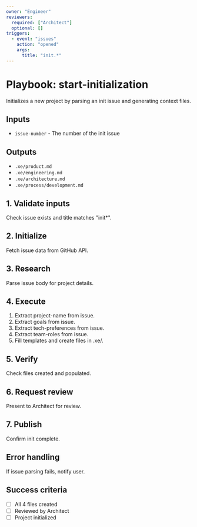 ```yaml
---
owner: "Engineer"
reviewers:
  required: ["Architect"]
  optional: []
triggers:
  - event: "issues"
    action: "opened"
    args:
      title: "init.*"
---
```


# Playbook: start-initialization

Initializes a new project by parsing an init issue and generating context files.

## Inputs

- `issue-number` - The number of the init issue

## Outputs

- `.xe/product.md`
- `.xe/engineering.md`
- `.xe/architecture.md`
- `.xe/process/development.md`

## 1. Validate inputs

Check issue exists and title matches "init*".

## 2. Initialize

Fetch issue data from GitHub API.

## 3. Research

Parse issue body for project details.

## 4. Execute

1. Extract project-name from issue.
2. Extract goals from issue.
3. Extract tech-preferences from issue.
4. Extract team-roles from issue.
5. Fill templates and create files in .xe/.

## 5. Verify

Check files created and populated.

## 6. Request review

Present to Architect for review.

## 7. Publish

Confirm init complete.

## Error handling

If issue parsing fails, notify user.

## Success criteria

- [ ] All 4 files created
- [ ] Reviewed by Architect
- [ ] Project initialized
